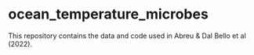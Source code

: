 # ocean_temperature_microbes

This repository contains the data and code used in Abreu & Dal Bello et al (2022).
